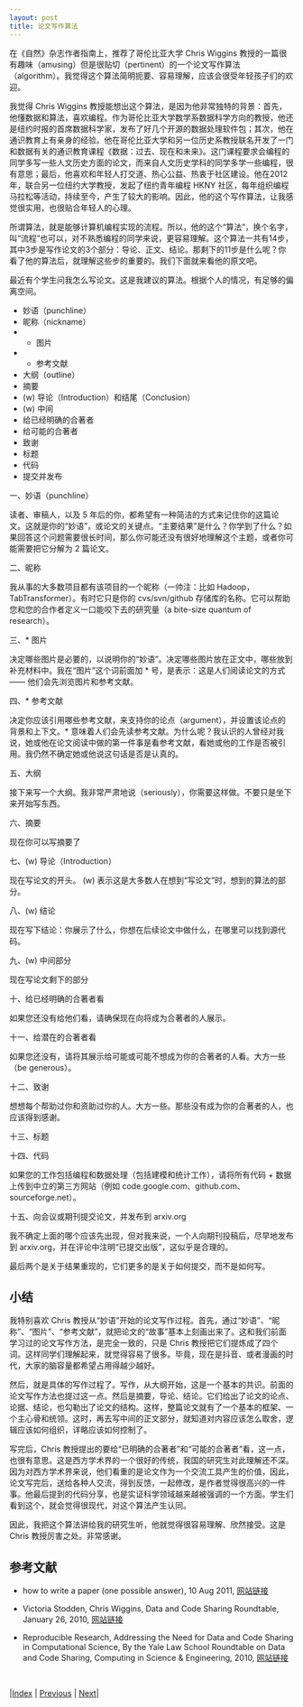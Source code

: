 ```yaml
---
layout: post
title: 论文写作算法
---
```


在《自然》杂志作者指南上，推荐了哥伦比亚大学 Chris Wiggins 教授的一篇很有趣味（amusing）但是很贴切（pertinent）的一个论文写作算法（algorithm）。我觉得这个算法简明扼要、容易理解，应该会很受年轻孩子们的欢迎。

我觉得 Chris Wiggins 教授能想出这个算法，是因为他非常独特的背景：首先，他懂数据和算法，喜欢编程。作为哥伦比亚大学数学系数据科学方向的教授，他还是纽约时报的首席数据科学家，发布了好几个开源的数据处理软件包；其次，他在通识教育上有亲身的经验。他在哥伦比亚大学和另一位历史系教授联名开发了一门和数据有关的通识教育课程《数据：过去、现在和未来》。这门课程要求会编程的同学多写一些人文历史方面的论文，而来自人文历史学科的同学多学一些编程，很有意思；最后，他喜欢和年轻人打交道、热心公益、热衷于社区建设。他在2012年，联合另一位纽约大学教授，发起了纽约青年编程 HKNY 社区，每年组织编程马拉松等活动，持续至今，产生了较大的影响。因此，他的这个写作算法，让我感觉很实用，也很贴合年轻人的心理。

所谓算法，就是能够计算机编程实现的流程。所以，他的这个“算法”，换个名字，叫“流程”也可以，对不熟悉编程的同学来说，更容易理解。这个算法一共有14步，其中3步是写作论文的3个部分：导论、正文、结论。那剩下的11步是什么呢？你看了他的算法后，就理解这些步的重要的。我们下面就来看他的原文吧。

最近有个学生问我怎么写论文。这是我建议的算法。根据个人的情况，有足够的偏离空间。

- 妙语（punchline）
- 昵称（nickname）
- * 图片
- * 参考文献
- 大纲（outline）
- 摘要
- (w) 导论（Introduction）和结尾（Conclusion）
- (w) 中间
- 给已经明确的合著者
- 给可能的合著者
- 致谢
- 标题
- 代码
- 提交并发布

一、妙语（punchline）

读者、审稿人，以及 5 年后的你，都希望有一种简洁的方式来记住你的这篇论文。这就是你的“妙语”，或论文的关键点。“主要结果”是什么？你学到了什么？如果回答这个问题需要很长时间，那么你可能还没有很好地理解这个主题，或者你可能需要把它分解为 2 篇论文。

二、昵称

我从事的大多数项目都有该项目的一个昵称（一帅注：比如 Hadoop， TabTransformer）。有时它只是你的 cvs/svn/github 存储库的名称。它可以帮助您和您的合作者定义一口能咬下去的研究量（a bite-size quantum of research）。

三、* 图片

决定哪些图片是必要的，以说明你的“妙语”。决定哪些图片放在正文中，哪些放到补充材料中。我在“图片”这个词前面加 * 号，是表示：这是人们阅读论文的方式 —— 他们会先浏览图片和参考文献。

四、* 参考文献

决定你应该引用哪些参考文献，来支持你的论点（argument），并设置该论点的背景和上下文。* 意味着人们会先读参考文献。为什么呢？我认识的人曾经对我说，她或他在论文阅读中做的第一件事是看参考文献，看她或他的工作是否被引用。我仍然不确定她或他说这句话是否是认真的。

五、大纲

接下来写一个大纲。我非常严肃地说（seriously），你需要这样做。不要只是坐下来开始写东西。

六、摘要

现在你可以写摘要了

七、(w) 导论（Introduction）

现在写论文的开头。 (w) 表示这是大多数人在想到“写论文”时，想到的算法的部分。

八、(w) 结论

现在写下结论：你展示了什么，你想在后续论文中做什么，在哪里可以找到源代码。

九、(w) 中间部分

现在写论文剩下的部分

十、给已经明确的合著者看

如果您还没有给他们看，请确保现在向将成为合著者的人展示。

十一、给潜在的合著者看

如果您还没有，请将其展示给可能或可能不想成为你的合著者的人看。大方一些（be generous）。

十二、致谢

想想每个帮助过你和资助过你的人。大方一些。那些没有成为你的合著者的人，也应该得到感谢。

十三、标题

十四、代码

如果您的工作包括编程和数据处理（包括建模和统计工作），请将所有代码 + 数据上传到中立的第三方网站（例如 code.google.com、github.com、sourceforge.net）。

十五、向会议或期刊提交论文，并发布到 arxiv.org

我不确定上面的哪个应该先出现，但对我来说，一个人向期刊投稿后，尽早地发布到 arxiv.org，并在评论中注明“已提交出版”，这似乎是合理的。

最后两个是关于结果重现的，它们更多的是关于如何提交，而不是如何写。

## 小结

我特别喜欢 Chris 教授从“妙语”开始的论文写作过程。首先，通过“妙语”、“昵称”、“图片”、“参考文献”，就把论文的“故事”基本上刻画出来了。这和我们前面学习过的论文写作方法，是完全一致的，只是 Chris 教授把它们提炼成了四个词。这样同学们理解起来，就觉得容易了很多。毕竟，现在是抖音、或者漫画的时代，大家的脑容量都希望占用得越少越好。

然后，就是具体的写作过程了。写作，从大纲开始，这是一个基本的共识。前面的论文写作方法也提过这一点。然后是摘要，导论、结论。它们给出了论文的论点、论据、结论，也勾勒出了论文的结构。这样，整篇论文就有了一个基本的框架、一个主心骨和统领。这时，再去写中间的正文部分，就知道对内容应该怎么取舍，逻辑应该如何组织，详略应该如何控制了。

写完后，Chris 教授提出的要给“已明确的合著者”和“可能的合著者”看，这一点，也很有意思。这是西方学术界的一个很好的传统，我国的研究生对此理解还不深。因为对西方学术界来说，他们看重的是论文作为一个交流工具产生的价值，因此，论文写完后，送给各种人交流，得到反馈，一起修改，是作者觉得很高兴的一件事。他最后提到的代码分享，也是实证科学领域越来越被强调的一个方面。学生们看到这个，就会觉得很现代，对这个算法产生认同。

因此，我把这个算法讲给我的研究生听，他就觉得很容易理解、欣然接受。这是 Chris 教授厉害之处。非常感谢。

## 参考文献

- how to write a paper (one possible answer), 10 Aug 2011, [网站链接](https://blogs.nature.com/nyc/2011/08/10/how-to-write-a-paper-one-possible-answer)

- Victoria Stodden, Chris Wiggins, Data and Code Sharing Roundtable, January 26, 2010, [网站链接](https://mloss.org/community/blog/2010/jan/26/data-and-code-sharing-roundtable/)

- Reproducible Research, Addressing the Need for Data and Code Sharing in Computational Science, By the Yale Law School Roundtable on Data and Code Sharing, Computing in Science & Engineering, 2010, [网站链接](https://stodden.net/papers/RoundtableDeclaration2010.pdf)

<br/>

|[Index](../) | [Previous](4-4-margo-art) | [Next](4-7-ml-paper)|
